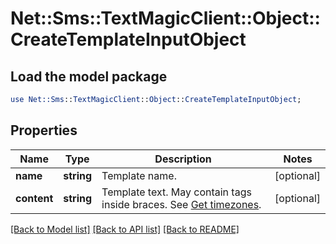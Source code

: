 # Net::Sms::TextMagicClient::Object::CreateTemplateInputObject

## Load the model package
```perl
use Net::Sms::TextMagicClient::Object::CreateTemplateInputObject;
```

## Properties
Name | Type | Description | Notes
------------ | ------------- | ------------- | -------------
**name** | **string** | Template name. | [optional] 
**content** | **string** | Template text. May contain tags inside braces. See [Get timezones](http://docs.textmagictesting.com/#section/Custom-fields-list-(Merge-tags)). | [optional] 

[[Back to Model list]](../README.md#documentation-for-models) [[Back to API list]](../README.md#documentation-for-api-endpoints) [[Back to README]](../README.md)


